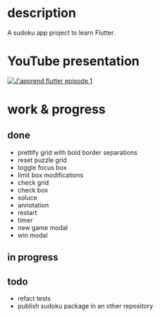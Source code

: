 # description

A sudoku app project to learn Flutter.

# YouTube presentation

[![J'apprend flutter episode 1](https://img.youtube.com/vi/OtnLNkI90oQ/0.jpg)](https://www.youtube.com/watch?v=OtnLNkI90oQ "J'apprend flutter episode 1")

# work & progress

## done

- prettify grid with bold border separations
- reset puzzle grid
- toggle focus box
- limit box modifications
- check grid
- check box
- soluce
- annotation
- restart
- timer
- new game modal
- win modal

## in progress

## todo

- refact tests
- publish sudoku package in an other repository
